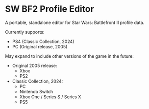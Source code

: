 # SW BF2 Profile Editor
A portable, standalone editor for Star Wars: Battlefront II profile data.

Currently supports: 
  - PS4 (Classic Collection, 2024)
  - PC (Original release, 2005) 

May expand to include other versions of the game in the future:
  - Original 2005 release:
      - Xbox
      - PS2
  - Classic Collection, 2024:
      - PC
      - Nintendo Switch
      - Xbox One / Series S / Series X
      - PS5
